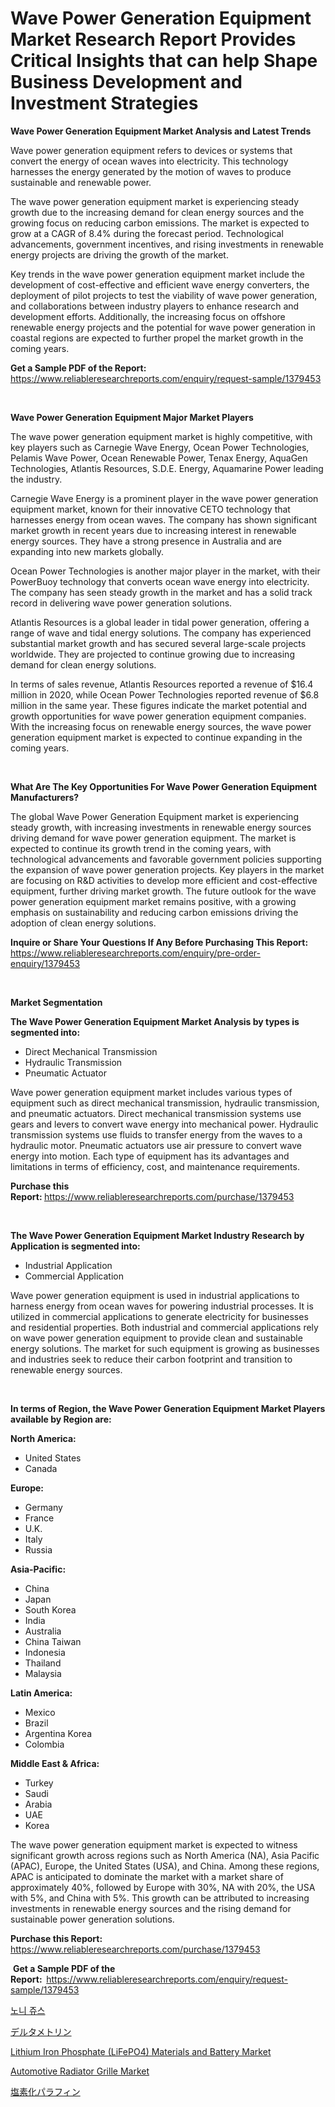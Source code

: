 <p><h1>Wave Power Generation Equipment Market Research Report Provides Critical Insights that can help Shape Business Development and Investment Strategies</h1></p><p><strong>Wave Power Generation Equipment Market Analysis and Latest Trends</strong></p>
<p><p>Wave power generation equipment refers to devices or systems that convert the energy of ocean waves into electricity. This technology harnesses the energy generated by the motion of waves to produce sustainable and renewable power.</p><p>The wave power generation equipment market is experiencing steady growth due to the increasing demand for clean energy sources and the growing focus on reducing carbon emissions. The market is expected to grow at a CAGR of 8.4% during the forecast period. Technological advancements, government incentives, and rising investments in renewable energy projects are driving the growth of the market.</p><p>Key trends in the wave power generation equipment market include the development of cost-effective and efficient wave energy converters, the deployment of pilot projects to test the viability of wave power generation, and collaborations between industry players to enhance research and development efforts. Additionally, the increasing focus on offshore renewable energy projects and the potential for wave power generation in coastal regions are expected to further propel the market growth in the coming years.</p></p>
<p><strong>Get a Sample PDF of the Report:&nbsp;</strong> <a href="https://www.reliableresearchreports.com/enquiry/request-sample/1379453">https://www.reliableresearchreports.com/enquiry/request-sample/1379453</a></p>
<p>&nbsp;</p>
<p><strong>Wave Power Generation Equipment Major Market Players</strong></p>
<p><p>The wave power generation equipment market is highly competitive, with key players such as Carnegie Wave Energy, Ocean Power Technologies, Pelamis Wave Power, Ocean Renewable Power, Tenax Energy, AquaGen Technologies, Atlantis Resources, S.D.E. Energy, Aquamarine Power leading the industry. </p><p>Carnegie Wave Energy is a prominent player in the wave power generation equipment market, known for their innovative CETO technology that harnesses energy from ocean waves. The company has shown significant market growth in recent years due to increasing interest in renewable energy sources. They have a strong presence in Australia and are expanding into new markets globally.</p><p>Ocean Power Technologies is another major player in the market, with their PowerBuoy technology that converts ocean wave energy into electricity. The company has seen steady growth in the market and has a solid track record in delivering wave power generation solutions.</p><p>Atlantis Resources is a global leader in tidal power generation, offering a range of wave and tidal energy solutions. The company has experienced substantial market growth and has secured several large-scale projects worldwide. They are projected to continue growing due to increasing demand for clean energy solutions.</p><p>In terms of sales revenue, Atlantis Resources reported a revenue of $16.4 million in 2020, while Ocean Power Technologies reported revenue of $6.8 million in the same year. These figures indicate the market potential and growth opportunities for wave power generation equipment companies. With the increasing focus on renewable energy sources, the wave power generation equipment market is expected to continue expanding in the coming years.</p></p>
<p>&nbsp;</p>
<p><strong>What Are The Key Opportunities For Wave Power Generation Equipment Manufacturers?</strong></p>
<p><p>The global Wave Power Generation Equipment market is experiencing steady growth, with increasing investments in renewable energy sources driving demand for wave power generation equipment. The market is expected to continue its growth trend in the coming years, with technological advancements and favorable government policies supporting the expansion of wave power generation projects. Key players in the market are focusing on R&D activities to develop more efficient and cost-effective equipment, further driving market growth. The future outlook for the wave power generation equipment market remains positive, with a growing emphasis on sustainability and reducing carbon emissions driving the adoption of clean energy solutions.</p></p>
<p><strong>Inquire or Share Your Questions If Any Before Purchasing This Report:</strong> <a href="https://www.reliableresearchreports.com/enquiry/pre-order-enquiry/1379453">https://www.reliableresearchreports.com/enquiry/pre-order-enquiry/1379453</a></p>
<p>&nbsp;</p>
<p><strong>Market Segmentation</strong></p>
<p><strong>The Wave Power Generation Equipment Market Analysis by types is segmented into:</strong></p>
<p><ul><li>Direct Mechanical Transmission</li><li>Hydraulic Transmission</li><li>Pneumatic Actuator</li></ul></p>
<p><p>Wave power generation equipment market includes various types of equipment such as direct mechanical transmission, hydraulic transmission, and pneumatic actuators. Direct mechanical transmission systems use gears and levers to convert wave energy into mechanical power. Hydraulic transmission systems use fluids to transfer energy from the waves to a hydraulic motor. Pneumatic actuators use air pressure to convert wave energy into motion. Each type of equipment has its advantages and limitations in terms of efficiency, cost, and maintenance requirements.</p></p>
<p><strong>Purchase this Report:&nbsp;</strong><a href="https://www.reliableresearchreports.com/purchase/1379453">https://www.reliableresearchreports.com/purchase/1379453</a></p>
<p>&nbsp;</p>
<p><strong>The Wave Power Generation Equipment Market Industry Research by Application is segmented into:</strong></p>
<p><ul><li>Industrial Application</li><li>Commercial Application</li></ul></p>
<p><p>Wave power generation equipment is used in industrial applications to harness energy from ocean waves for powering industrial processes. It is utilized in commercial applications to generate electricity for businesses and residential properties. Both industrial and commercial applications rely on wave power generation equipment to provide clean and sustainable energy solutions. The market for such equipment is growing as businesses and industries seek to reduce their carbon footprint and transition to renewable energy sources.</p></p>
<p>&nbsp;</p>
<p><strong>In terms of Region, the Wave Power Generation Equipment Market Players available by Region are:</strong></p>
<p>
    <p> <strong> North America: </strong>
        <ul>
            <li>United States</li>
            <li>Canada</li>
        </ul>
        </p> 
    <p> <strong> Europe: </strong>
        <ul>
            <li>Germany</li>
            <li>France</li>
            <li>U.K.</li>
            <li>Italy</li>
            <li>Russia</li>
        </ul>
        </p> 
    <p> <strong> Asia-Pacific: </strong>
        <ul>
            <li>China</li>
            <li>Japan</li>
            <li>South Korea</li>
            <li>India</li>
            <li>Australia</li>
            <li>China Taiwan</li>
            <li>Indonesia</li>
            <li>Thailand</li>
            <li>Malaysia</li>
        </ul>
        </p> 
    <p> <strong> Latin America: </strong>
        <ul>
            <li>Mexico</li>
            <li>Brazil</li>
            <li>Argentina Korea</li>
            <li>Colombia</li>
        </ul>
        </p> 
    <p> <strong> Middle East & Africa: </strong>
        <ul>
            <li>Turkey</li>
            <li>Saudi</li>
            <li>Arabia</li>
            <li>UAE</li>
            <li>Korea</li>
        </ul>
    </p>
    </p>
<p><p>The wave power generation equipment market is expected to witness significant growth across regions such as North America (NA), Asia Pacific (APAC), Europe, the United States (USA), and China. Among these regions, APAC is anticipated to dominate the market with a market share of approximately 40%, followed by Europe with 30%, NA with 20%, the USA with 5%, and China with 5%. This growth can be attributed to increasing investments in renewable energy sources and the rising demand for sustainable power generation solutions.</p></p>
<p><strong>Purchase this Report: </strong><a href="https://www.reliableresearchreports.com/purchase/1379453">https://www.reliableresearchreports.com/purchase/1379453</a></p>
<p>&nbsp;<strong>Get a Sample PDF of the Report:&nbsp;&nbsp;</strong><a href="https://www.reliableresearchreports.com/enquiry/request-sample/1379453">https://www.reliableresearchreports.com/enquiry/request-sample/1379453</a></p>
<p><strong></strong></p>
<p><p><a href="https://github.com/bunxhcci35271755/Market-Research-Report-List-1/blob/main/479744015709.md">노니 쥬스</a></p><p><a href="https://github.com/hwbcz413288296/Market-Research-Report-List-1/blob/main/888895316735.md">デルタメトリン</a></p><p><a href="https://github.com/derrinmiltonellis35gcl/Market-Research-Report-List-2/blob/main/lithium-iron-phosphate-lifepo4-materials-and-battery-market.md">Lithium Iron Phosphate (LiFePO4) Materials and Battery Market</a></p><p><a href="https://issuu.com/reportprime-2/docs/automotive-radiator-grille-market-size-2030.pptx">Automotive Radiator Grille Market</a></p><p><a href="https://github.com/efcvopdgkdx128/Market-Research-Report-List-1/blob/main/378693216734.md">塩素化パラフィン</a></p></p>